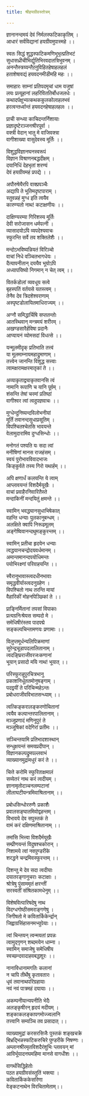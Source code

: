 ```yaml
---
title: श्रीहयग्रीवस्तोत्रम्

---
```

ज्ञानानन्दमयं देवं निर्मलस्फटिकाकृतिम् ।  
आधारं सर्वविद्यानां हयग्रीवमुपास्महे ।।

स्वतः सिद्धं शुद्धस्फटिकमणिभूभृत्प्रतिभटं  
सुधासध्रीचीभिर्द्युतिभिरवदातत्रिभुवनम् ।  
अनन्तैस्त्रय्यन्तैऱऩुविहितहेषाहलहलं  
हताशेषावद्यं हयवदनमीडीमहि महः ।।

समाहारः साम्नां प्रतिपदमृचां धाम यजुषां  
लयः प्रत्यूहानां लहरिविततिर्बोधजलधेः ।  
कथादर्पक्षुभ्यत्कथककुलकोलाहलभवं  
हरत्वन्तर्ध्वान्तं हयवदनहेषाहलहलः ।।

प्राची सन्ध्या काचिदन्तर्निशायाः  
प्रज्ञादृष्टेरञ्जनश्रीरपूर्वा ।  
वक्त्री वेदान् भातु मे वाजिवक्त्रा  
वागीशाख्या वासुदेवस्य मूर्तिः ।।

विशुद्धविज्ञानघनस्वरूपं  
विज्ञान विश्राणनबद्धदीक्षम् ।  
दयानिधिं देहभृतां शरण्यं  
देवं हयग्रीवमहं प्रपद्ये । ।

अपौरुषेयैरपि वाक्प्रपञ्चैः  
अद्यापि ते भूतिमदृष्टपाराम् ।   
स्तुवन्नहं मुग्ध इति त्वयैव  
कारुण्यतो नाथ! कटाक्षणीयः ।।

दाक्षिण्यरम्या गिरिशस्य मूर्तिः  
देवी सरोजासन धर्मपत्नी ।  
व्यासादयोऽपि व्यपदेश्यवाचः  
स्फुरन्ति सर्वे तव शक्तिलेशैः ।।

मन्दोऽभविष्यन्नियतं विरिञ्चो  
वाचां निधे वञ्चितभागधेयः ।  
दैत्यापनीतान् दययैव भूयोऽपि  
अध्यापयिष्यो निगमान् न चेत् त्वम् ।।

वितर्कडोलां व्यवधूय सत्वे  
बृहस्पतिं वर्तयसे यतस्त्वम् ।  
तेनैव देव त्रिदशेश्वराणाम्  
अस्पृष्टडोलायितमाधिराज्यम् ।।

अग्नौ समिद्धार्चिषि सप्ततन्तोः  
आतस्थिवान् मन्त्रमयं शरीरम् ।  
अखण्डसारैर्हविषा प्रदानैः  
आप्यायनं व्योमसदां विधत्से ।।

यन्मूलमीदृक् प्रतिभाति तत्त्वं  
या मूलमाम्नायमहाद्रुमाणाम् ।  
तत्त्वेन जानन्ति विशुद्ध सत्त्वाः  
त्वामक्षरामक्षरमातृकां ते ।।

अव्याकृताद्व्याकृतवानसि त्वं  
नामानि रूपाणि च यानि पूर्वम् ।  
शंसन्ति तेषां चरमां प्रतिष्ठां  
वागीश्वर त्वां त्वदुपज्ञवाचः ।।

मुग्धेन्दुनिष्यन्दविलोभनीयां  
मूर्तिं तवानन्दसुधाप्रसूतिम् ।  
विपश्चितश्चेतसि भावयन्ते  
वेलामुदारामिव दुग्धसिन्धोः ।।

मनोगतं पश्यति यः सदा त्वां  
मनीषिणां मानस राजहंसम् ।  
स्वयं पुरोभावविवादभाजः  
किङ्कुर्वते तस्य गिरो यथार्हम् ।।

अपि क्षणार्धं कलयन्ति ये त्वाम्  
आप्लावयन्तं विशदैर्मयूखैः ।  
वाचां प्रवाहैरनिवारितैस्ते  
मन्दाकिनीं मन्दयितुं क्षमन्ते ।।

स्वामिन् भवद्ध्यानसुधाभिषेकात्  
वहन्ति धन्याः पुलकानुबन्धम् ।  
अलक्षिते क्वापि निरूढमूलम्  
अङ्गेष्विवानन्दथुमङ्कुरन्तम् ।।

स्वामिन् प्रतीचा हृदयेन धन्याः  
त्वद्धयानचन्द्रोदयवर्धमानम् ।  
अमान्तमानन्दपयोधिमन्तः  
पयोभिरक्ष्णां परिवाहयन्ति ।।

स्वैरानुभावास्त्वदधीनभावाः  
समृद्धवीर्यास्त्वदनुग्रहेण ।  
विपश्चितो नाथ तरन्ति मायां  
वैहारिकीं मोहनपिञ्छिकां ते ।।

प्राङ्निर्मितानां तपसां विपाकाः  
प्रत्यग्रनिःश्रेयस सम्पदो मे ।  
समेधिषीरंस्तव पादपद्मे  
सङ्कल्पचिन्तामणयः प्रणामाः ।।

विलुप्तमूर्धन्यलिपिक्रमाणां  
सुरेन्द्रचूडापदलालितानाम् ।  
त्वदङ्घ्रिराजीवरजःकणानां  
भूयान् प्रसादो मयि नाथ! भूयात् ।।

परिस्फुरन्नूपुरचित्रभानु  
प्रकाशनिर्धूततमोनुषङ्गाम् ।  
पदद्वयीं ते परिचिन्महेऽन्तः  
प्रबोधराजीवविभातसन्ध्याम् ।।

त्वत्किङ्करालङ्करणोचितानां  
त्वयैव कल्पान्तरपालितानाम् ।  
मञ्जुप्रणादं मणिनूपुरं ते  
मञ्जूषिकां वदेगिरां प्रतीमः ।।

सञ्चिन्तयामि प्रतिभादशास्थान्  
सन्धुक्षयन्तं समयप्रदीपान् ।  
विज्ञानकल्पद्रुमपल्लवाभं  
व्याख्यानमुद्रामधुरं करं ते ।।

चित्ते करोमि स्फुरिताक्षमालं  
सव्येतरं नाथ करं त्वदीयम् ।  
ज्ञानामृतोदञ्चनलम्पटानां  
लीलाघटीयन्त्रमिवाश्रितानाम् ।।

प्रबोधसिन्धोररुणैः प्रकाशैः  
प्रवालसङ्घातमिवोद्वहन्तम् ।  
विभावये देव सपुस्तकं ते  
वामं करं दक्षिणमाश्रितानाम् ।।

तमांसि भित्त्वा विशदैर्मयूखैः  
सम्प्रीणयन्तं विदुषश्चकोरान् ।  
निशामये त्वां नवपुण्डरीके  
शरद्धने चन्द्रमिवस्फुरन्तम् ।।

दिशन्तु मे देव सदा त्वदीयाः  
दयातरङ्गानुचराः कटाक्षाः ।  
श्रोत्रेषु पुंसाममृतं क्षरन्तीं  
सरस्वतीं संश्रितकामधेनुम् ।।

विशेषवित्पारिषदेषु नाथ  
विदग्धगोष्ठीसमराङ्गणेषु ।  
जिगीषतो मे कवितार्किकेर्न्द्रान्  
जिह्वाग्रसिंहासनमभ्युपेयाः ।।

त्वां चिन्तयन् त्वन्मयतां प्रपन्नः  
त्वामुद्गृणन् शब्दमयेन धाम्ना ।  
स्वामिन् समाजेषु समेधिषीय  
स्वच्छन्दवादाहवबद्धशूरः ।।

नानाविधानामगतिः कलानां  
न चापि तीर्थेषु कृतावतारः ।  
धृवं तवानाथपरिग्रहायाः  
नवं नवं पात्रमहं दयायाः ।।

अकम्पनीयान्यपनीति भेदैः  
अलङ्कृषीरन् हृदयं मदीयम् ।  
शङ्काकलङ्कापगमोज्ज्वलानि  
तत्त्वानि सम्यञ्चि तव प्रसादात् ।।

व्याख्यामुद्रां करसरसिजैः पुस्तकं शङ्खचक्रे  
बिभ्रद्भिन्नस्फटिकरुचिरे पुण्डरीके निषण्णः ।  
अम्लानश्रीरमृतविशदैरंशुभिः प्लावयन् मां  
आविर्भूयादनघमहिमा मानसे वागधीशः ।।

वागर्थसिद्धिहेतोः  
पठत हयग्रीवसंस्तुतिं भक्त्या ।  
कवितार्किककेसरिणा  
वेङ्कटनाथेन विरचितामेताम्।।